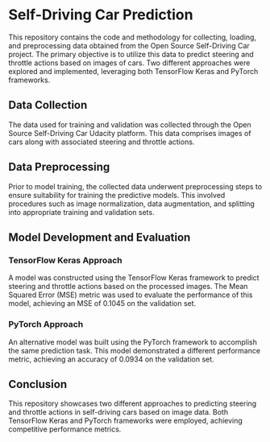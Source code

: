 # Self-Driving Car Prediction

This repository contains the code and methodology for collecting, loading, and preprocessing data obtained from the Open Source Self-Driving Car project. The primary objective is to utilize this data to predict steering and throttle actions based on images of cars. Two different approaches were explored and implemented, leveraging both TensorFlow Keras and PyTorch frameworks.

## Data Collection

The data used for training and validation was collected through the Open Source Self-Driving Car Udacity platform. This data comprises images of cars along with associated steering and throttle actions.

## Data Preprocessing

Prior to model training, the collected data underwent preprocessing steps to ensure suitability for training the predictive models. This involved procedures such as image normalization, data augmentation, and splitting into appropriate training and validation sets.

## Model Development and Evaluation

### TensorFlow Keras Approach

A model was constructed using the TensorFlow Keras framework to predict steering and throttle actions based on the processed images. The Mean Squared Error (MSE) metric was used to evaluate the performance of this model, achieving an MSE of 0.1045 on the validation set.

### PyTorch Approach

An alternative model was built using the PyTorch framework to accomplish the same prediction task. This model demonstrated a different performance metric, achieving an accuracy of 0.0934 on the validation set.

## Conclusion

This repository showcases two different approaches to predicting steering and throttle actions in self-driving cars based on image data. Both TensorFlow Keras and PyTorch frameworks were employed, achieving competitive performance metrics.
